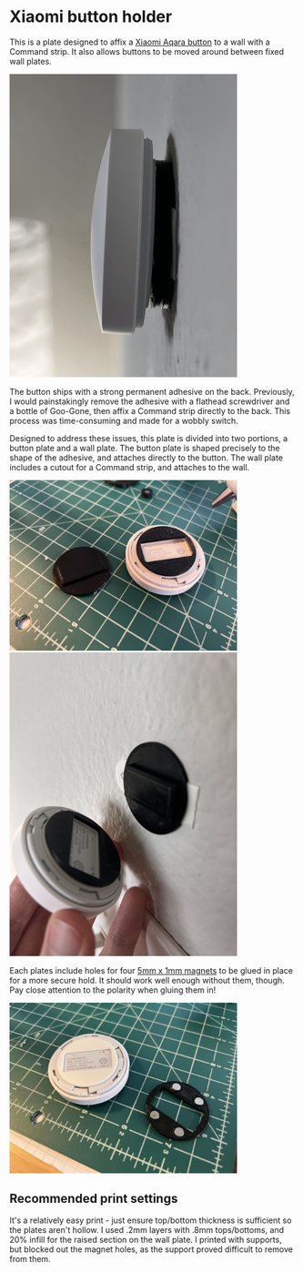 # Xiaomi button holder

This is a plate designed to affix a [Xiaomi Aqara button](https://www.aliexpress.com/item/32818007384.html) to a wall with a Command strip. It also allows buttons to be moved around between fixed wall plates.

<img src="README.assets/3.jpg" alt="3" style="width: 400px;" />

The button ships with a strong permanent adhesive on the back. Previously, I would painstakingly remove the adhesive with a flathead screwdriver and a bottle of Goo-Gone, then affix a Command strip directly to the back. This process was time-consuming and made for a wobbly switch.

Designed to address these issues, this plate is divided into two portions, a button plate and a wall plate. The button plate is shaped precisely to the shape of the adhesive, and attaches directly to the button. The wall plate includes a cutout for a Command strip, and attaches to the wall. 

<img src="README.assets/2.jpg" alt="2" style="width: 400px;" />

<img src="README.assets/4.jpg" alt="4" style="width: 400px;" />

Each plates include holes for four [5mm x 1mm magnets](https://www.aliexpress.com/item/1005003692575702.html) to be glued in place for a more secure hold. It should work well enough without them, though. Pay close attention to the polarity when gluing them in!

<img src="README.assets/1.jpg" alt="1" style="width: 400px;" />

## Recommended print settings

It's a relatively easy print - just ensure top/bottom thickness is sufficient so the plates aren't hollow. I used .2mm layers with .8mm tops/bottoms, and 20% infill for the raised section on the wall plate. I printed with supports, but blocked out the magnet holes, as the support proved difficult to remove from them.
